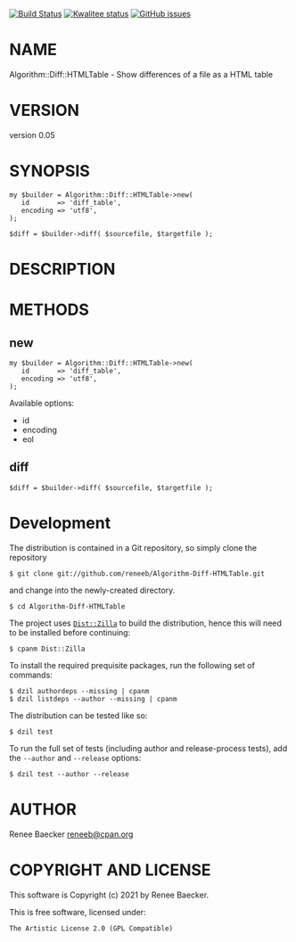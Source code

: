 [![Build Status](https://travis-ci.org/reneeb/Algorithm-Diff-HTMLTable.svg?branch=master)](https://travis-ci.org/reneeb/Algorithm-Diff-HTMLTable)
[![Kwalitee status](http://cpants.cpanauthors.org/dist/Algorithm-Diff-HTMLTable.png)](http://cpants.charsbar.org/dist/overview/Algorithm-Diff-HTMLTable)
[![GitHub issues](https://img.shields.io/github/issues/reneeb/Algorithm-Diff-HTMLTable.svg)](https://github.com/reneeb/Algorithm-Diff-HTMLTable/issues)

# NAME

Algorithm::Diff::HTMLTable - Show differences of a file as a HTML table

# VERSION

version 0.05

# SYNOPSIS

    my $builder = Algorithm::Diff::HTMLTable->new(
       id       => 'diff_table',
       encoding => 'utf8',
    );
    
    $diff = $builder->diff( $sourcefile, $targetfile );

# DESCRIPTION

# METHODS

## new

    my $builder = Algorithm::Diff::HTMLTable->new(
       id       => 'diff_table',
       encoding => 'utf8',
    );

Available options:

- id
- encoding
- eol

## diff

    $diff = $builder->diff( $sourcefile, $targetfile );



# Development

The distribution is contained in a Git repository, so simply clone the
repository

```
$ git clone git://github.com/reneeb/Algorithm-Diff-HTMLTable.git
```

and change into the newly-created directory.

```
$ cd Algorithm-Diff-HTMLTable
```

The project uses [`Dist::Zilla`](https://metacpan.org/pod/Dist::Zilla) to
build the distribution, hence this will need to be installed before
continuing:

```
$ cpanm Dist::Zilla
```

To install the required prequisite packages, run the following set of
commands:

```
$ dzil authordeps --missing | cpanm
$ dzil listdeps --author --missing | cpanm
```

The distribution can be tested like so:

```
$ dzil test
```

To run the full set of tests (including author and release-process tests),
add the `--author` and `--release` options:

```
$ dzil test --author --release
```

# AUTHOR

Renee Baecker <reneeb@cpan.org>

# COPYRIGHT AND LICENSE

This software is Copyright (c) 2021 by Renee Baecker.

This is free software, licensed under:

    The Artistic License 2.0 (GPL Compatible)

